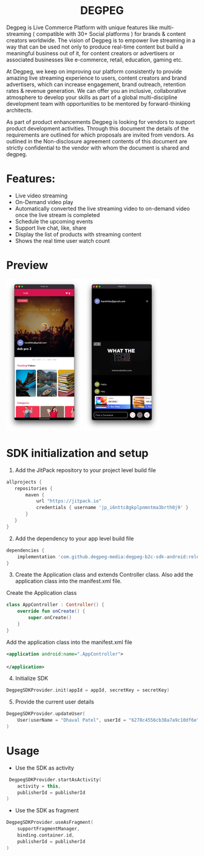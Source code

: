 <h1 align="center">DEGPEG</h1>
<!-- <p align="center">
  <a href="https://jitpack.io/#degpeg-media/degpeg-b2c-sdk-android"> <img src="https://jitpack.io/v/degpeg-media/degpeg-b2c-sdk-android/month.svg"/></a>
  <a href="https://jitpack.io/#degpeg-media/degpeg-b2c-sdk-android"> <img src="https://jitpack.io/v/degpeg-media/degpeg-b2c-sdk-android.svg"/></a>
</p> -->

Degpeg is Live Commerce Platform with unique features like multi-streaming ( compatible with 30+ Social platforms ) for brands & content creators worldwide. The vision of Degpeg is to empower live streaming in a way that can be used not only to produce real-time content but build a meaningful business out of it, for content creators or advertisers or associated businesses like e-commerce, retail, education, gaming etc.

At Degpeg, we keep on improving our platform consistently to provide amazing live streaming experience to users, content creators and brand advertisers, which can increase engagement, brand outreach, retention rates & revenue generation. We can offer you an inclusive, collaborative atmosphere to develop your skills as part of a global multi-discipline development team with opportunities to be mentored by forward-thinking architects.

As part of product enhancements Degpeg is looking for vendors to support product development activities. Through this document the details of the requirements are outlined for which proposals are invited from vendors. As outlined in the Non-disclosure agreement contents of this document are strictly confidential to the vendor with whom the document is shared and degpeg.


# Features:

* Live video streaming
* On-Demand video play
* Automatically converted the live streaming video to on-demand video once the live stream is completed
* Schedule the upcoming events
* Support live chat, like, share
* Display the list of products with streaming content
* Shows the real time user watch count


# Preview

<p float="left">
<img src="https://github.com/degpeg-media/degpeg-b2c-sdk-android-example/blob/master/app/Dashboard.png" alt="dashboard" width="200" height="400"> 

<img src="https://github.com/degpeg-media/degpeg-b2c-sdk-android-example/blob/master/app/Player.png" alt="player" width="200" height="400"> 
</p>

# SDK initialization and setup

1. Add the JitPack repository to your project level build file

 ```groovy
allprojects {
    repositories {
        maven {
            url "https://jitpack.io"
            credentials { username 'jp_i6nttc8gkplpnmntma3brth0j9' }
        }
    }
}
```

2. Add the dependency to your app level build file

```groovy
dependencies {
    implementation 'com.github.degpeg-media:degpeg-b2c-sdk-android:release_version'
}
```

3. Create the Application class and extends Controller class. Also add the application class into the manifest.xml file.

Create the Application class
```kotlin
class AppController : Controller() {
    override fun onCreate() {
        super.onCreate()
    }
}
```
Add the application class into the manifest.xml file
```xml
<application android:name=".AppController">

</application>
```

4. Initialize SDK
```kotlin
DegpegSDKProvider.init(appId = appId, secretKey = secretKey)
```

5. Provide the current user details
```kotlin
DegpegSDKProvider.updateUser(
    User(userName = "Dhaval Patel", userId = "6278c4556cb38a7a9c10df6e")
)
```

# Usage

* Use the SDK as activity
```kotlin
 DegpegSDKProvider.startAsActivity(
    activity = this,
    publisherId = publisherId
)
```

* Use the SDK as fragment
```kotlin
DegpegSDKProvider.useAsFragment(
    supportFragmentManager,
    binding.container.id,
    publisherId = publisherId
)
```
